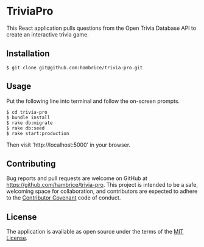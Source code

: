 # TriviaPro

This React application pulls questions from the Open Trivia Database API to create an interactive trivia game.

## Installation

    $ git clone git@github.com:hambrice/trivia-pro.git

## Usage
Put the following line into terminal and follow the on-screen prompts.

    $ cd trivia-pro
    $ bundle install
    $ rake db:migrate
    $ rake db:seed
    $ rake start:production

Then visit 'http://localhost:5000' in your browser.

## Contributing

Bug reports and pull requests are welcome on GitHub at https://github.com/hambrice/trivia-pro. This project is intended to be a safe, welcoming space for collaboration, and contributors are expected to adhere to the [Contributor Covenant](contributor-covenant.org) code of conduct.

## License

The application is available as open source under the terms of the [MIT License](http://opensource.org/licenses/MIT).

